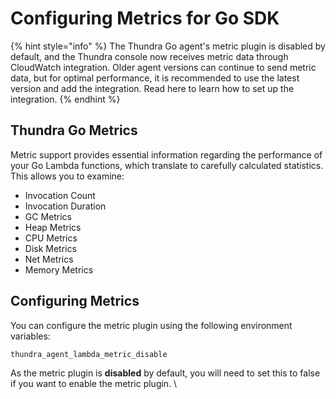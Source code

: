 # Configuring Metrics for Go SDK

{% hint style="info" %}
The Thundra Go agent's metric plugin is disabled by default, and the Thundra console now receives metric data through CloudWatch integration. Older agent versions can continue to send metric data, but for optimal performance, it is recommended to use the latest version and add the integration. Read here to learn how to set up the integration.
{% endhint %}

## Thundra Go Metrics

Metric support provides essential information regarding the performance of your Go Lambda functions, which translate to carefully calculated statistics. This allows you to examine:

* Invocation Count
* Invocation Duration
* GC Metrics
* Heap Metrics
* CPU Metrics
* Disk Metrics
* Net Metrics
* Memory Metrics

## Configuring Metrics

You can configure the metric plugin using the following environment variables:

`thundra_agent_lambda_metric_disable`

As the metric plugin is **disabled** by default, you will need to set this to false if you want to enable the metric plugin. \
